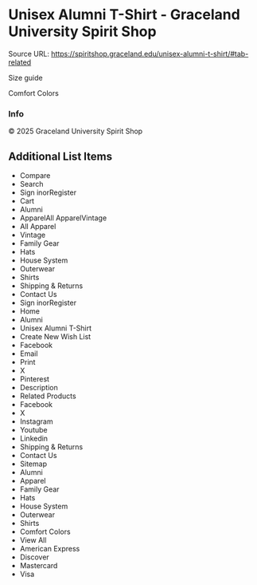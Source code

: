 # Unisex Alumni T-Shirt - Graceland University Spirit Shop

Source URL: https://spiritshop.graceland.edu/unisex-alumni-t-shirt/#tab-related

Size guide

Comfort Colors

### Info

© 2025 Graceland University Spirit Shop


## Additional List Items

- Compare
- Search
- Sign inorRegister
- Cart
- Alumni
- ApparelAll ApparelVintage
- All Apparel
- Vintage
- Family Gear
- Hats
- House System
- Outerwear
- Shirts
- Shipping & Returns
- Contact Us
- Sign inorRegister
- Home
- Alumni
- Unisex Alumni T-Shirt
- Create New Wish List
- Facebook
- Email
- Print
- X
- Pinterest
- Description
- Related Products
- Facebook
- X
- Instagram
- Youtube
- Linkedin
- Shipping & Returns
- Contact Us
- Sitemap
- Alumni
- Apparel
- Family Gear
- Hats
- House System
- Outerwear
- Shirts
- Comfort Colors
- View All
- American Express
- Discover
- Mastercard
- Visa
